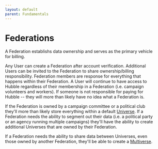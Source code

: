 ```yaml
---
layout: default
parent: Fundamentals
---
```


# Federations

A Federation establishs data ownership and serves as the primary vehicle for billing.

Any User can create a Federation after account verification. Additional Users can be invited to the Federation to share ownership/billing responsibility. Federation members are response for everything that happens within their Federation. A User will continue to have access to Hubble regardless of their membership in a Federation (i.e. campaign volunteers and workers). If someone is not responsible for paying for Hubble -- they will more than likely have no idea what a Federation is.

If the Federation is owned by a campaign committee or a political club they'll more than likely store everything within a default [Universe](universes). If a Federation needs the ability to segment out their data (i.e. a political party or an agency running multiple campaigns) they'll have the ability to create additional Universes that are owned by their Federation.

If a Federation needs the ability to share data between Universes, even those owned by another Federation, they'll be able to create a [Multiverse](multiverses).
